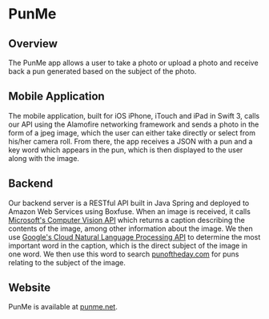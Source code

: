 # PunMe

## Overview

The PunMe app allows a user to take a photo or upload a photo and receive back a pun generated based on the subject of the photo.

## Mobile Application

The mobile application, built for iOS iPhone, iTouch and iPad in Swift 3, calls our API using the Alamofire networking framework and sends a photo in the form of a jpeg image, which the user can either take directly or select from his/her camera roll. From there, the app receives a JSON with a pun and a key word which appears in the pun, which is then displayed to the user along with the image. 

## Backend

Our backend server is a RESTful API built in Java Spring and deployed to Amazon Web Services using Boxfuse. When an image is received, it calls [Microsoft's Computer Vision API](https://www.microsoft.com/cognitive-services/en-us/computer-vision-api) which returns a caption describing the contents of the image, among other information about the image. We then use [Google's Cloud Natural Language Processing API](https://cloud.google.com/natural-language/) to determine the most important word in the caption, which is the direct subject of the image in one word. We then use this word to search [punoftheday.com](punoftheday.com) for puns relating to the subject of the image.

## Website

PunMe is available at [punme.net](punme.net).
